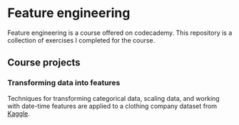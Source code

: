 # Feature engineering 
Feature engineering is a course offered on codecademy. This repository is a collection of exercises I completed for the course.

## Course projects
### Transforming data into features
Techniques for transforming categorical data, scaling data, and working with date-time features are applied to a clothing company dataset from [Kaggle](https://www.kaggle.com/datasets/nicapotato/womens-ecommerce-clothing-reviews). 
